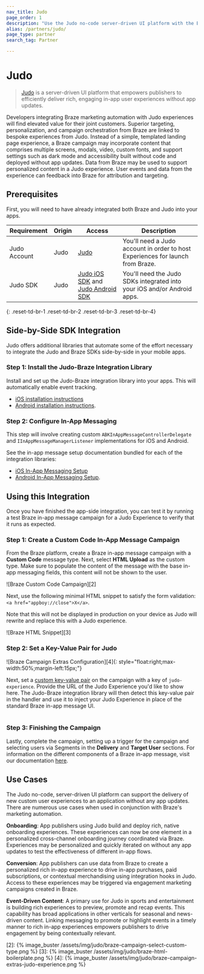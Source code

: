 ```yaml
---
nav_title: Judo
page_order: 1
description: "Use the Judo no-code server-driven UI platform with the Braze marketing automation platform"
alias: /partners/judo/
page_type: partner
search_tag: Partner

---
```


# Judo

> [Judo](https://judo.app) is a server-driven UI platform that empowers publishers to efficiently deliver rich, engaging in-app user experiences without app updates.

Developers integrating Braze marketing automation with Judo experiences will find elevated value for their joint customers. Superior targeting, personalization, and campaign orchestration from Braze are linked to bespoke experiences from Judo. Instead of a simple, templated landing page experience, a Braze campaign may incorporate content that comprises multiple screens, modals, video, custom fonts, and support settings such as dark mode and accessibility built without code and deployed without app updates. Data from Braze may be used to support personalized content in a Judo experience. User events and data from the experience can feedback into Braze for attribution and targeting.

## Prerequisites

First, you will need to have already integrated both Braze and Judo into your apps.

| Requirement | Origin | Access | Description |
|---|---|---|---|
| Judo Account | Judo | [Judo](https://www.judo.app/) | You'll need a Judo account in order to host Experiences for launch from Braze. |
| Judo SDK | Judo | [Judo iOS SDK](https://github.com/judoapp/judo-ios/) and [Judo Android SDK](https://github.com/judoapp/judo-android) | You'll need the Judo SDKs integrated into your iOS and/or Android apps. |
{: .reset-td-br-1 .reset-td-br-2 .reset-td-br-3 .reset-td-br-4}

## Side-by-Side SDK Integration

Judo offers additional libraries that automate some of the effort necessary to integrate the Judo and Braze SDKs side-by-side in your mobile apps. 

### Step 1: Install the Judo-Braze Integration Library

Install and set up the Judo-Braze integration library into your apps. This will automatically enable event tracking.

- [iOS installation
instructions](https://github.com/judoapp/judo-braze-ios/wiki#installation)
- [Android installation
instructions](https://github.com/judoapp/judo-braze-android/wiki#installation).

### Step 2: Configure In-App Messaging

This step will involve creating custom `ABKInAppMessageControllerDelegate` and `IInAppMessageManagerListener` implementations for iOS and Android.

See the in-app message setup documentation bundled for each of the integration libraries:

- [iOS In-App Messaging
Setup](https://github.com/judoapp/judo-braze-ios/wiki#in-app-messaging-setup)
- [Android In-App Messaging
Setup](https://github.com/judoapp/judo-braze-android/wiki#in-app-messaging-setup).

## Using this Integration

Once you have finished the app-side integration, you can test it by running a test Braze in-app message campaign for a Judo Experience to verify that it runs as expected.

### Step 1: Create a Custom Code In-App Message Campaign

From the Braze platform, create a Braze in-app message campaign with a __Custom Code__ message type. Next, select __HTML Upload__ as the custom type. Make sure to populate the content of the message with the base in-app messaging fields, this content will not be shown to the user.

![Braze Custom Code Campaign][2]

Next, use the following minimal HTML snippet to satisfy the form validation: `<a href="appboy://close">X</a>`.

Note that this will not be displayed in production on your device as Judo will rewrite and replace this with a Judo experience.

![Braze HTML Snippet][3]

### Step 2: Set a Key-Value Pair for Judo
![Braze Campaign Extras Configuration][4]{: style="float:right;max-width:50%;margin-left:15px;"}

Next, set a [custom key-value pair]({{site.baseurl}}/user_guide/personalization_and_dynamic_content/key_value_pairs/) on the campaign with a key of `judo-experience`. Provide the URL of the Judo Experience you'd like to show here. The Judo-Braze integration library will then detect this key-value pair in the handler and use it to inject your Judo Experience in place of the standard Braze in-app message UI.
<br><br>
### Step 3: Finishing the Campaign

Lastly, complete the campaign, setting up a trigger for the campaign and selecting users via Segments in the __Delivery__ and __Target User__ sections. For information on the different components of a Braze in-app message, visit our documentation [here]({{site.baseurl}}/user_guide/message_building_by_channel/in-app_messages/create/).

## Use Cases

The Judo no-code, server-driven UI platform can support the delivery of new custom user experiences to an application without any app updates. There are numerous use cases when used in conjunction with Braze's marketing automation.

**Onboarding**: App publishers using Judo build and deploy rich, native onboarding experiences. These experiences can now be one element in a personalized cross-channel onboarding journey coordinated via Braze. Experiences may be personalized and quickly iterated on without any app updates to test the effectiveness of different in-app flows.

**Conversion**: App publishers can use data from Braze to create a personalized rich in-app experience to drive in-app purchases, paid subscriptions, or contextual merchandising using integration hooks in Judo. Access to these experiences may be triggered via engagement marketing campaigns created in Braze.

**Event-Driven Content**: A primary use for Judo in sports and entertainment is building rich experiences to preview, promote and recap events. This capability has broad applications in other verticals for seasonal and news-driven content. Linking messaging to promote or highlight events in a timely manner to rich in-app experiences empowers publishers to drive engagement by being contextually relevant.

[2]: {% image_buster /assets/img/judo/braze-campaign-select-custom-type.png %}
[3]: {% image_buster /assets/img/judo/braze-html-boilerplate.png %}
[4]: {% image_buster /assets/img/judo/braze-campaign-extras-judo-experience.png %}